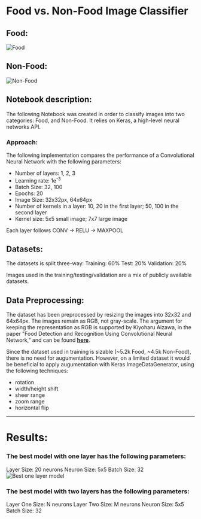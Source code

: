 # Food vs. Non-Food Image Classifier
## Food:
![Food](https://raw.githubusercontent.com/elluck91/FoodClassifier/master/img/food.jpg)
## Non-Food:
![Non-Food](https://raw.githubusercontent.com/elluck91/FoodClassifier/master/img/non_food.jpg)
## Notebook description:
The following Notebook was created in order to classify images into two categories: Food, and Non-Food. It relies on Keras, a high-level neural networks API.

### Approach:
The following implementation compares the performance of a Convolutional Neural Network with the following parameters:

-  Number of layers: 1, 2, 3
-  Learning rate: 1e<sup>-3</sup>
-  Batch Size: 32, 100
-  Epochs: 20
-  Image Size: 32x32px, 64x64px
-  Number of kernels in a layer: 10, 20 in the first layer; 50, 100 in the second layer
-  Kernel size: 5x5 small image; 7x7 large image

Each layer follows CONV -> RELU -> MAXPOOL

## Datasets:
The datasets is split three-way:
Training: 60%
Test: 20%
Validation: 20%

Images used in the training/testing/validation are a mix of publicly available datasets.

## Data Preprocessing:
The dataset has been preprocessed by resizing the images into 32x32 and 64x64px. The images remain as RGB, not gray-scale. The argument for keeping the representation as RGB is supported by Kiyoharu Aizawa, in the paper "Food Detection and Recognition Using Convolutional Neural Network," and can be found __[here](https://www.researchgate.net/publication/266357771_Food_Detection_and_Recognition_Using_Convolutional_Neural_Network)__.

Since the dataset used in training is sizable (~5.2k Food, ~4.5k Non-Food), there is no need for augumentation. However, on a limited dataset it would be beneficial to apply augumentation with Keras ImageDataGenerator, using the following techniques:
-  rotation
-  width/height shift
-  sheer range
-  zoom range
-  horizontal flip
***
# Results:
### The best model with one layer has the following parameters:
Layer Size: 20 neurons
Neuron Size: 5x5
Batch Size: 32
![Best one layer model](https://raw.githubusercontent.com/elluck91/FoodClassifier/master/img/one_layer.png)

### The best model with two layers has the following parameters:
Layer One Size: N neurons
Layer Two Size: M neurons
Neuron Size: 5x5
Batch Size: 32
